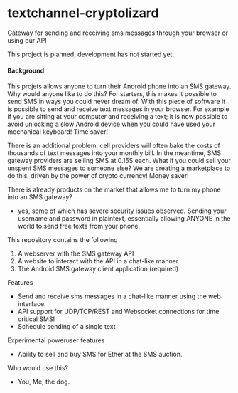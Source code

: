 # textchannel-cryptolizard
Gateway for sending and receiving sms messages through your browser or using our API

This project is planned, development has not started yet.

#### Background
This projets allows anyone to turn their Android phone into an SMS gateway. Why would anyone like to do this? For starters, this makes it possible to send SMS in ways you could never dream of. With this piece of software it is possible to send and receive text messages in your browser. For example if you are sitting at your computer and receiving a text; it is now possible to avoid unlocking a slow Android device when you could have used your mechanical keyboard! Time saver! 

There is an additional problem, cell providers will often bake the costs of thousands of text messages into your monthly bill. In the meantime, SMS gateway providers are selling SMS at 0.15$ each. What if you could sell your unspent SMS messages to someone else? We are creating a marketplace to do this, driven by the power of crypto currency! Money saver!

There is already products on the market that allows me to turn my phone into an SMS gateway?
- yes, some of which has severe security issues observed. Sending your username and password in plaintext, essentially allowing ANYONE in the world to send free texts from your phone. 

This repository contains the following
1. A webserver with the SMS gateway API
2. A website to interact with the API in a chat-like manner.
3. The Android SMS gateway client application (required)

Features
- Send and receive sms messages in a chat-like manner using the web interface.
- API support for UDP/TCP/REST and Websocket connections for time critical SMS!
- Schedule sending of a single text

Experimental poweruser features
- Ability to sell and buy SMS for Ether at the SMS auction.

Who would use this?
- You, Me, the dog.
